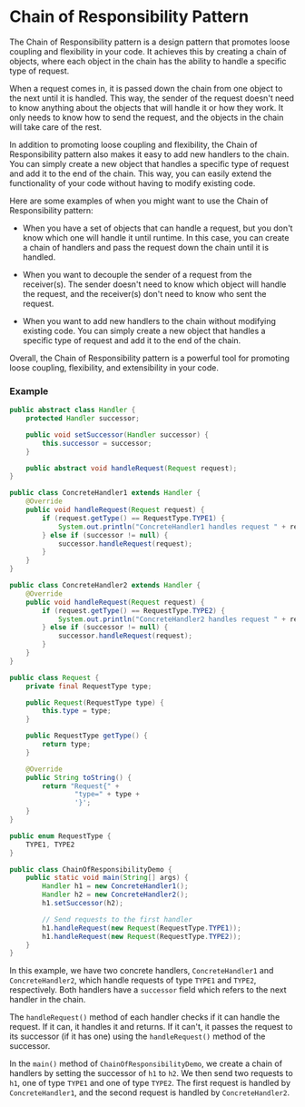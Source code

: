 # Chain of Responsibility Pattern
The Chain of Responsibility pattern is a design pattern that promotes loose coupling and flexibility in your code. It achieves this by creating a chain of objects, where each object in the chain has the ability to handle a specific type of request.

When a request comes in, it is passed down the chain from one object to the next until it is handled. This way, the sender of the request doesn't need to know anything about the objects that will handle it or how they work. It only needs to know how to send the request, and the objects in the chain will take care of the rest.

In addition to promoting loose coupling and flexibility, the Chain of Responsibility pattern also makes it easy to add new handlers to the chain. You can simply create a new object that handles a specific type of request and add it to the end of the chain. This way, you can easily extend the functionality of your code without having to modify existing code.

Here are some examples of when you might want to use the Chain of Responsibility pattern:

-   When you have a set of objects that can handle a request, but you don't know which one will handle it until runtime. In this case, you can create a chain of handlers and pass the request down the chain until it is handled.

-   When you want to decouple the sender of a request from the receiver(s). The sender doesn't need to know which object will handle the request, and the receiver(s) don't need to know who sent the request.

-   When you want to add new handlers to the chain without modifying existing code. You can simply create a new object that handles a specific type of request and add it to the end of the chain.

Overall, the Chain of Responsibility pattern is a powerful tool for promoting loose coupling, flexibility, and extensibility in your code.

### Example
```java
public abstract class Handler {
    protected Handler successor;

    public void setSuccessor(Handler successor) {
        this.successor = successor;
    }

    public abstract void handleRequest(Request request);
}

public class ConcreteHandler1 extends Handler {
    @Override
    public void handleRequest(Request request) {
        if (request.getType() == RequestType.TYPE1) {
            System.out.println("ConcreteHandler1 handles request " + request);
        } else if (successor != null) {
            successor.handleRequest(request);
        }
    }
}

public class ConcreteHandler2 extends Handler {
    @Override
    public void handleRequest(Request request) {
        if (request.getType() == RequestType.TYPE2) {
            System.out.println("ConcreteHandler2 handles request " + request);
        } else if (successor != null) {
            successor.handleRequest(request);
        }
    }
}

public class Request {
    private final RequestType type;

    public Request(RequestType type) {
        this.type = type;
    }

    public RequestType getType() {
        return type;
    }

    @Override
    public String toString() {
        return "Request{" +
                "type=" + type +
                '}';
    }
}

public enum RequestType {
    TYPE1, TYPE2
}

public class ChainOfResponsibilityDemo {
    public static void main(String[] args) {
        Handler h1 = new ConcreteHandler1();
        Handler h2 = new ConcreteHandler2();
        h1.setSuccessor(h2);

        // Send requests to the first handler
        h1.handleRequest(new Request(RequestType.TYPE1));
        h1.handleRequest(new Request(RequestType.TYPE2));
    }
}
```
In this example, we have two concrete handlers, `ConcreteHandler1` and `ConcreteHandler2`, which handle requests of type `TYPE1` and `TYPE2`, respectively. Both handlers have a `successor` field which refers to the next handler in the chain.

The `handleRequest()` method of each handler checks if it can handle the request. If it can, it handles it and returns. If it can't, it passes the request to its successor (if it has one) using the `handleRequest()` method of the successor.

In the `main()` method of `ChainOfResponsibilityDemo`, we create a chain of handlers by setting the successor of `h1` to `h2`. We then send two requests to `h1`, one of type `TYPE1` and one of type `TYPE2`. The first request is handled by `ConcreteHandler1`, and the second request is handled by `ConcreteHandler2`.
